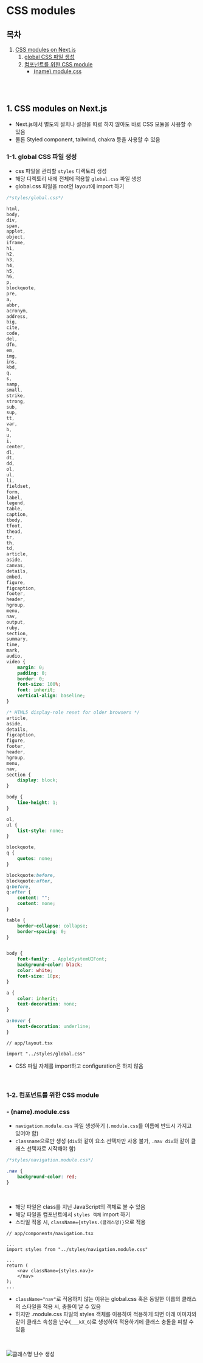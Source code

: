 # CSS modules

## 목차

1. [CSS modules on Next.js](#1-css-modules-on-nextjs)
    1. [global CSS 파일 생성](#1-1-global-css-파일-생성)
    2. [컴포넌트를 위한 CSS module](#1-2-컴포넌트를-위한-css-module)
        - [(name).module.css](#--namemodulecss)

<br/>
<br/>

## 1. CSS modules on Next.js

- Next.js에서 별도의 설치나 설정을 따로 하지 않아도 바로 CSS 모듈을 사용할 수 있음
- 물론 Styled component, tailwind, chakra 등을 사용할 수 있음

### 1-1. global CSS 파일 생성

- css 파일을 관리할 `styles` 디렉토리 생성
- 해당 디렉토리 내에 전체에 적용할 `global.css` 파일 생성
- global.css 파일을 root인 layout에 import 하기

```css
/*styles/global.css*/

html,
body,
div,
span,
applet,
object,
iframe,
h1,
h2,
h3,
h4,
h5,
h6,
p,
blockquote,
pre,
a,
abbr,
acronym,
address,
big,
cite,
code,
del,
dfn,
em,
img,
ins,
kbd,
q,
s,
samp,
small,
strike,
strong,
sub,
sup,
tt,
var,
b,
u,
i,
center,
dl,
dt,
dd,
ol,
ul,
li,
fieldset,
form,
label,
legend,
table,
caption,
tbody,
tfoot,
thead,
tr,
th,
td,
article,
aside,
canvas,
details,
embed,
figure,
figcaption,
footer,
header,
hgroup,
menu,
nav,
output,
ruby,
section,
summary,
time,
mark,
audio,
video {
    margin: 0;
    padding: 0;
    border: 0;
    font-size: 100%;
    font: inherit;
    vertical-align: baseline;
}

/* HTML5 display-role reset for older browsers */
article,
aside,
details,
figcaption,
figure,
footer,
header,
hgroup,
menu,
nav,
section {
    display: block;
}

body {
    line-height: 1;
}

ol,
ul {
    list-style: none;
}

blockquote,
q {
    quotes: none;
}

blockquote:before,
blockquote:after,
q:before,
q:after {
    content: "";
    content: none;
}

table {
    border-collapse: collapse;
    border-spacing: 0;
}


body {
    font-family: . AppleSystemUIFont;
    background-color: black;
    color: white;
    font-size: 18px;
}

a {
    color: inherit;
    text-decoration: none;
}

a:hover {
    text-decoration: underline;
}
```

```tsx
// app/layout.tsx

import "../styles/global.css"
```

- CSS 파일 자체를 import하고 configuration은 하지 않음

<br/>

### 1-2. 컴포넌트를 위한 CSS module

### - (name).module.css

- `navigation.module.css` 파일 생성하기 (`.module.css`를 이름에 반드시 가지고 있어야 함)
- `classname`으로만 생성 (`div`와 같이 요소 선택자만 사용 불가, `.nav div`와 같이 클래스 선택자로 시작해야 함)

```css
/*styles/navigation.module.css*/

.nav {
    background-color: red;
}
```

<br/>

- 해당 파일은 class를 지닌 JavaScript의 객체로 볼 수 있음
- 해당 파일을 컴포넌트에서 `styles 객체` import 하기
- 스타일 적용 시, `className={styles.(클래스명)}`으로 적용

```tsx
// app/components/navigation.tsx

...
import styles from "../styles/navigation.module.css"

...
return (
    <nav className={styles.nav}>
    </nav>
);
...
```

- `className="nav"`로 적용하지 않는 이유는 global.css 혹은 동일한 이름의 클래스의 스타일을 적용 시, 충돌이 날 수 있음
- 하지만 .module.css 파일의 styles 객체를 이용하여 적용하게 되면 아래 이미지와 같이 클래스 속성을 난수(`___kX_6`)로 생성하여 적용하기에 클래스 충돌을 피할 수 있음

<br/>

![클래스명 난수 생성](../img/Nextjs_styles_object_className.png)